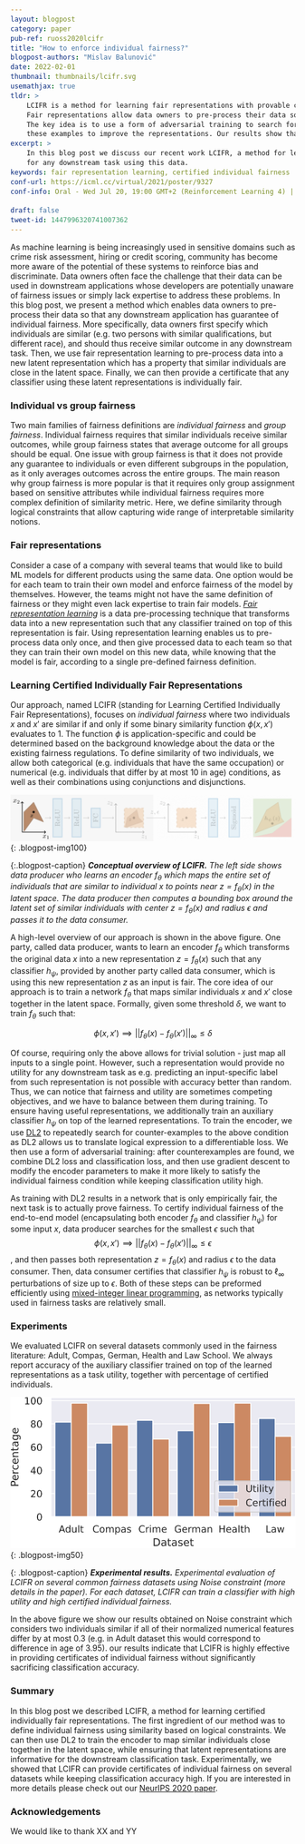 ```yaml
---
layout: blogpost
category: paper
pub-ref: ruoss2020lcifr
title: "How to enforce individual fairness?"
blogpost-authors: "Mislav Balunović" 
date: 2022-02-01
thumbnail: thumbnails/lcifr.svg
usemathjax: true
tldr: >
    LCIFR is a method for learning fair representations with provable certificates of individual fairness.
    Fair representations allow data owners to pre-process their data so that they can guarantee fairness of any downstream task using this data.
    The key idea is to use a form of adversarial training to search for counter-examples to the individual fairness condition, and then use
    these examples to improve the representations. Our results show that classifiers trained using LCIFR representations have high certified individual fairness, while also achieving high utility.
excerpt: >
    In this blog post we discuss our recent work LCIFR, a method for learning fair representations with provable certificates of individual fairness
    for any downstream task using this data.
keywords: fair representation learning, certified individual fairness
conf-url: https://icml.cc/virtual/2021/poster/9327
conf-info: Oral - Wed Jul 20, 19:00 GMT+2 (Reinforcement Learning 4) | Poster - Tue Jul 20, 18:00 GMT+2 (Poster Session 1)

draft: false 
tweet-id: 1447996320741007362
---
```


As machine learning is being increasingly used in sensitive domains such as crime risk assessment, hiring or credit scoring,
community has become more aware of the potential of these systems to reinforce bias and discriminate.
Data owners often face the challenge that their data can be used in downstream applications whose developers are potentially unaware of fairness issues or simply lack expertise to address these problems.
In this blog post, we present a method which enables data owners to pre-process their data so that any downstream application has guarantee of individual fairness.
More specifically, data owners first specify which individuals are similar (e.g. two persons with similar qualifications, but different race), and should thus receive similar outcome in any downstream task.
Then, we use fair representation learning to pre-process data into a new latent representation which has a property that similar individuals are close in the latent space.
Finally, we can then provide a certificate that any classifier using these latent representations is individually fair.


### Individual vs group fairness

Two main families of fairness definitions are *individual fairness* and *group fairness*.
Individual fairness requires that similar individuals receive similar outcomes, while group fairness states that average outcome for all groups
should be equal.
One issue with group fairness is that it does not provide any guarantee to individuals or even different subgroups in the population, as it only averages outcomes across the entire groups.
The main reason why group fairness is more popular is that it requires only group assignment based on sensitive attributes while individual fairness requires more complex definition of similarity metric.
Here, we define similarity through logical constraints that allow capturing wide range of interpretable similarity notions.


### Fair representations

Consider a case of a company with several teams that would like to build ML models for different products using the same data.
One option would be for each team to train their own model and enforce fairness of the model by themselves.
However, the teams might not have the same definition of fairness or they might even lack expertise to train fair models.
[*Fair representation learning*](https://sanmi.cs.illinois.edu/documents/Representation_Learning_Fairness_NeurIPS19_Tutorial.pdf) is a data pre-processing technique that transforms data into a new representation such that any classifier trained on top of this representation is fair.
Using representation learning enables us to pre-process data only once, and then give processed data to each team so that they can train their own model on this new data, while knowing that the model is fair, according to a single pre-defined fairness definition. 


### Learning Certified Individually Fair Representations

Our approach, named LCIFR (standing for Learning Certified Individually Fair Representations), focuses on *individual fairness* where two individuals $x$ and $x'$ are similar if and only if some binary similarity function $\phi(x, x')$ evaluates to 1.
The function $\phi$ is application-specific and could be determined based on the background knowledge about the data or the existing fairness regulations.
To define similarity of two individuals, we allow both categorical (e.g. individuals that have the same occupation) or numerical (e.g. individuals that differ by at most 10 in age) conditions, as well as their combinations using conjunctions and disjunctions.


![](/assets/blog/lcifr/lcifr_overview.gif){: .blogpost-img100}

{:.blogpost-caption}
***Conceptual overview of LCIFR.** The left side shows data producer who learns an encoder $f_\theta$ which maps the entire set of individuals that are similar to individual $x$ to points near $z = f_\theta(x)$ in the latent space. The data producer then computes a bounding box around the latent set of similar individuals with center $z = f_\theta(x)$ and radius $\epsilon$ and passes it to the data consumer.*

<!-- We show overview of our approach in Figure 1. -->
<!-- Given some fairness constraint, we want to train an individually fair representation and use it to -->
<!-- obtain a certificate of individual fairness for the end-to-end model (involving both the representation and the classifier). -->

A high-level overview of our approach is shown in the above figure.
One party, called data producer, wants to learn an encoder $f_\theta$ which transforms the original data $x$ into a new representation $z = f_\theta(x)$ such that any classifier $h_\psi$, provided by another party called data consumer, which is using this new representation $z$ as an input is fair.
The core idea of our approach is to train a network $f_\theta$ that maps similar individuals $x$ and $x'$ close together in the latent space.
Formally, given some threshold $\delta$, we want to train $f_\theta$ such that:


$$
\begin{equation*}
	\phi(x, x') \implies ||f_\theta(x) - f_\theta(x')||_{\infty} \leq \delta
\end{equation*}
$$

Of course, requiring only the above allows for trivial solution - just map all inputs to a single point.
However, such a representation would provide no utility for any downstream task as e.g. predicting an input-specific label from such representation is not possible with accuracy better than random.
Thus, we can notice that fairness and utility are sometimes competing objectives, and we have to balance between them during training.
To ensure having useful representations, we additionally train an auxiliary classifier $h_\psi$ on top of the learned representations.
To train the encoder, we use [DL2](https://www.sri.inf.ethz.ch/publications/fischer2019dl2) to repeatedly search for counter-examples to the above condition as DL2 allows us to translate logical expression to a differentiable loss.
We then use a form of adversarial training: after counterexamples are found, we combine DL2 loss and classification loss, and then use gradient descent to modify the encoder parameters to make it more likely to satisfy the individual fairness condition while keeping classification utility high.


As training with DL2 results in a network that is only empirically fair, the next task is to actually prove fairness.
To certify individual fairness of the end-to-end model (encapsulating both encoder $f_\theta$ and classifier $h_\psi$) for some input $x$, data producer searches for the smallest $\epsilon$ such that $$\phi(x, x') \implies ||f_\theta(x) - f_\theta(x')||_{\infty} \leq \epsilon$$, and then passes both representation $z = f_\theta(x)$ and radius $\epsilon$ to the data consumer.
Then, data consumer certifies that classifier $h_\psi$ is robust to $\ell_\infty$ perturbations of size up to $\epsilon$.
Both of these steps can be preformed efficiently using [mixed-integer linear programming](https://arxiv.org/abs/1711.07356), as networks typically used in fairness tasks are relatively small.

### Experiments

We evaluated LCIFR on several datasets commonly used in the fairness literature: Adult, Compas, German, Health and Law School.
We always report accuracy of the auxiliary classifier trained on top of the learned representations as a task utility, together with percentage of certified individuals.

![](/assets/blog/lcifr/lcifr_results.svg){: .blogpost-img50}

{: .blogpost-caption}
***Experimental results.** Experimental evaluation of LCIFR on several common fairness datasets using Noise constraint (more details in the paper). For each dataset, LCIFR can train a classifier with high utility and high certified individual fairness.*

In the above figure we show our results obtained on Noise constraint which considers two individuals similar if all of their normalized numerical features differ by at most 0.3 (e.g. in Adult dataset this would correspond to difference in age of 3.95).
our results indicate that LCIFR is highly effective in providing certificates of individual fairness without significantly sacrificing classification accuracy.

### Summary

In this blog post we described LCIFR, a method for learning certified individually fair representations.
The first ingredient of our method was to define individual fairness using similarity based on logical constraints.
We can then use DL2 to train the encoder to map similar individuals close together in the latent space, while ensuring that latent representations are informative for the downstream classification task.
Experimentally, we showed that LCIFR can provide certificates of individual fairness on several datasets while keeping classification accuracy high.
If you are interested in more details please check out our [NeurIPS 2020 paper](https://arxiv.org/abs/2002.10312).

### Acknowledgements

We would like to thank XX and YY
